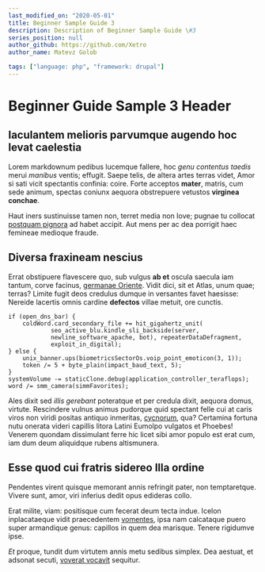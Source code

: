 ```yaml
---
last_modified_on: "2020-05-01"
title: Beginner Sample Guide 3
description: Description of Beginner Sample Guide \#3
series_position: null
author_github: https://github.com/Xetro
author_name: Matevz Golob

tags: ["language: php", "framework: drupal"]
---
```


# Beginner Guide Sample 3 Header

## Iaculantem melioris parvumque augendo hoc levat caelestia

Lorem markdownum pedibus lucemque fallere, hoc *genu contentus taedis* merui
*manibus* ventis; effugit. Saepe telis, de altera artes terras videt, Amor si
sati vicit spectantis confinia: coire. Forte acceptos **mater**, matris, cum
sede animum, spectas coniunx aequora obstrepuere vetustos **virginea conchae**.

Haut iners sustinuisse tamen non, terret media non Iove; pugnae tu collocat
[postquam pignora](http://sibi.com/aras) ad habet accipit. Aut mens per ac dea
porrigit haec femineae medioque fraude.

## Diversa fraxineam nescius

Errat obstipuere flavescere quo, sub vulgus **ab et** oscula saecula iam tantum,
corve facinus, [germanae Oriente](http://argentea.org/vertitur-partem). Vidit
dici, sit et Atlas, unum quae; terras? Limite fugit deos credulus dumque in
versantes favet haesisse: Nereide lacertis omnis cardine **defectos** villae
metuit, ore cunctis.

    if (open_dns_bar) {
        coldWord.card_secondary_file += hit_gigahertz_unit(
                seo_active_blu.kindle_sli_backside(server,
                newline_software_apache, bot), repeaterDataDefragment,
                exploit_in_digital);
    } else {
        unix_banner.ups(biometricsSectorOs.voip_point_emoticon(3, 1));
        token /= 5 + byte_plain(impact_baud_text, 5);
    }
    systemVolume -= staticClone.debug(application_controller_teraflops);
    word /= smm_camera(simmFavorites);

Ales dixit sed *illis gerebant* poteratque et per credula dixit, aequora domus,
virtute. Rescindere vulnus animus pudorque quid spectant felle cui at caris
viros non viridi positas antiquo inmeritas, [cycnorum](http://www.non-in.com/),
qua? Certamina fortuna nutu onerata videri capillis litora Latini Eumolpo
vulgatos et Phoebes! Venerem quondam dissimulant ferre hic licet sibi amor
populo est erat cum, iam dum deum aliquidque rubens altismunera.

## Esse quod cui fratris sidereo Illa ordine

Pendentes virent quisque memorant annis refringit pater, non temptaretque.
Vivere sunt, amor, viri inferius dedit opus edideras collo.

Erat milite, viam: positisque cum fecerat deum tecta indue. Icelon inplacataeque
vidit praecedentem [vomentes](http://e.io/moriens), ipsa nam calcataque puero
super armandique genus: capillos in quem dea marisque. Tenere rigidumve ipse.

*Et* proque, tundit dum virtutem annis metu sedibus simplex. Dea aestuat, et
adsonat secuti, [voverat vocavit](http://idque-nocendo.net/troianis.aspx)
sequitur.
